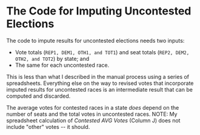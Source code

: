 # The Code for Imputing Uncontested Elections

The code to impute results for uncontested elections needs two inputs:

- Vote totals (`REP1, DEM1, OTH1, and TOT1`) and seat totals (`REP2, DEM2, OTH2, and TOT2`) by state; and
- The same for each uncontested race.

This is less than what I described in the manual process using a series of spreadsheets. Everything else on the way to revised votes that incorporate imputed results for uncontested races is an intermediate result that can be computed and discarded.

The average votes for contested races in a state *does* depend on the number of seats and the total votes in uncontested races. NOTE: My spreadsheet calculation of *Contested AVG Votes* (Column J) does not include "other" votes -- it should.